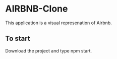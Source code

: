 # AIRBNB-Clone
This application is a visual represenation of Airbnb. 
## To start 
Download the project and type npm start. 
